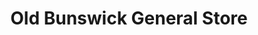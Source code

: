 ---
title: "Old Bunswick General Store"
url: /boiling-spring-lakes/old-bunswick-general-store/
shop: general
---